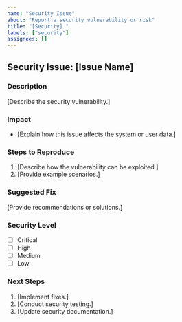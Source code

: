 ```yaml
---
name: "Security Issue"
about: "Report a security vulnerability or risk"
title: "[Security] "
labels: ["security"]
assignees: []
---
```



## Security Issue: [Issue Name]

### Description
[Describe the security vulnerability.]

### Impact
- [Explain how this issue affects the system or user data.]

### Steps to Reproduce
1. [Describe how the vulnerability can be exploited.]
2. [Provide example scenarios.]

### Suggested Fix
[Provide recommendations or solutions.]

### Security Level
- [ ] Critical
- [ ] High
- [ ] Medium
- [ ] Low

### Next Steps
1. [Implement fixes.]
2. [Conduct security testing.]
3. [Update security documentation.]
